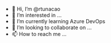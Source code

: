 - 👋 Hi, I’m @rtunacao
- 👀 I’m interested in ...
- 🌱 I’m currently learning Azure DevOps
- 💞️ I’m looking to collaborate on ...
- 📫 How to reach me ...

<!---
rtunacao/rtunacao is a ✨ special ✨ repository because its `README.md` (this file) appears on your GitHub profile.
You can click the Preview link to take a look at your changes.
--->
